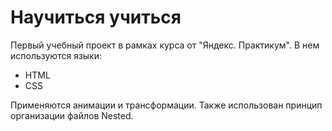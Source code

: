 # Научиться учиться
Первый учебный проект в рамках курса от "Яндекс. Практикум". В нем используются языки:
<ul><li>HTML</li><li>CSS</li></ul> 
Применяются анимации и трансформации. Также использован принцип организации файлов Nested.

